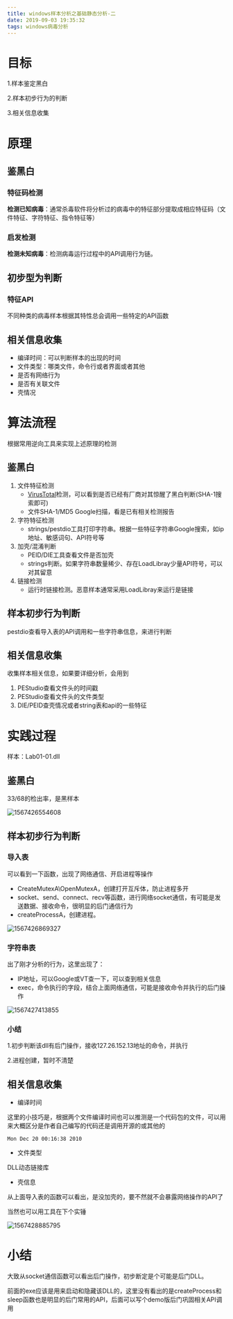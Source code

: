 ```yaml
---
title: windows样本分析之基础静态分析-二
date: 2019-09-03 19:35:32
tags: windows病毒分析
---
```


# 目标

1.样本鉴定黑白

2.样本初步行为的判断

3.相关信息收集

# 原理

## 鉴黑白

### 特征码检测

**检测已知病毒**：通常杀毒软件将分析过的病毒中的特征部分提取成相应特征码（文件特征、字符特征、指令特征等）

### 启发检测

**检测未知病毒**：检测病毒运行过程中的API调用行为链。

## 初步型为判断

### 特征API

不同种类的病毒样本根据其特性总会调用一些特定的API函数

## 相关信息收集

- 编译时间：可以判断样本的出现的时间
- 文件类型：哪类文件，命令行或者界面或者其他
- 是否有网络行为
- 是否有关联文件
- 壳情况

# 算法流程

根据常用逆向工具来实现上述原理的检测

## 鉴黑白

1. 文件特征检测
   - [VirusTotal](https://www.virustotal.com/)检测，可以看到是否已经有厂商对其惊醒了黑白判断(SHA-1搜索即可)
   - 文件SHA-1/MD5 Google扫描，看是已有相关检测报告
2. 字符特征检测
   - strings/pestdio工具打印字符串。根据一些特征字符串Google搜索，如ip地址、敏感词句、API符号等
3. 加壳/混淆判断
   - PEID/DIE工具查看文件是否加壳
   - strings判断。如果字符串数量稀少、存在LoadLibray少量API符号，可以对其留意
4. 链接检测
   - 运行时链接检测。恶意样本通常采用LoadLibray来运行是链接

## 样本初步行为判断

pestdio查看导入表的API调用和一些字符串信息，来进行判断

## 相关信息收集

收集样本相关信息，如果要详细分析，会用到

1. PEStudio查看文件头的时间戳
2. PEStudio查看文件头的文件类型
5. DIE/PEID查壳情况或者string表和api的一些特征

# 实践过程

样本：Lab01-01.dll

## 鉴黑白

33/68的检出率，是黑样本

![1567426554608](1567426554608.png)

## 样本初步行为判断

### 导入表

可以看到一下函数，出现了网络通信、开启进程等操作

* CreateMutexA\OpenMutexA，创建打开互斥体，防止进程多开
* socket、send、connect、recv等函数，进行网络socket通信，有可能是发送数据、接收命令，很明显的后门通信行为
* createProcessA，创建进程。


![1567426869327](1567426869327.png)

### 字符串表

出了刚才分析的行为，这里出现了：

* IP地址，可以Google或VT查一下，可以查到相关信息
* exec，命令执行的字段，结合上面网络通信，可能是接收命令并执行的后门操作

![1567427413855](1567427413855.png)

### 小结

1.初步判断该dll有后门操作，接收127.26.152.13地址的命令，并执行

2.进程创建，暂时不清楚

## 相关信息收集

* 编译时间

这里的小技巧是，根据两个文件编译时间也可以推测是一个代码包的文件，可以用来大概区分是作者自己编写的代码还是调用开源的或其他的

```
Mon Dec 20 00:16:38 2010
```

* 文件类型

DLL动态链接库

* 壳信息

从上面导入表的函数可以看出，是没加壳的，要不然就不会暴露网络操作的API了

当然也可以用工具在下个实锤

![1567428885795](1567428885795.png)

# 小结

大致从socket通信函数可以看出后门操作，初步断定是个可能是后门DLL。

前面的exe应该是用来启动和隐藏该DLL的，这里没有看出的是createProcess和sleep函数也是明显的后门常用的API，后面可以写个demo版后门巩固相关API调用